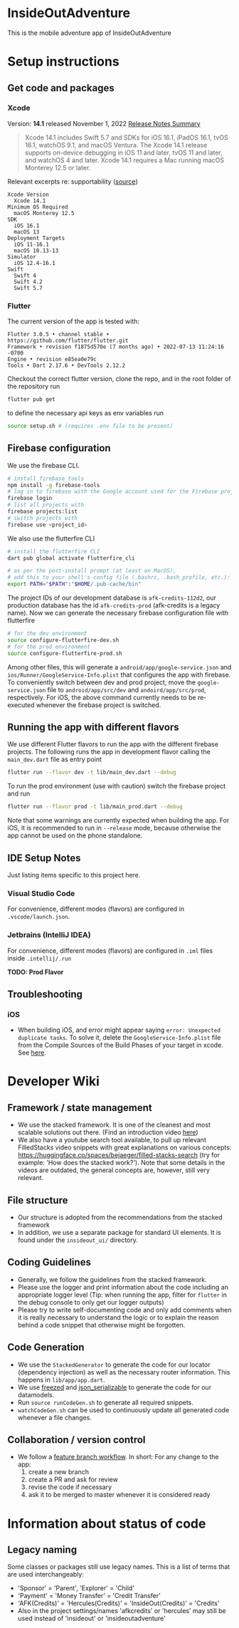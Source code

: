 # InsideOutAdventure
This is the mobile adventure app of InsideOutAdventure

# Setup instructions

## Get code and packages
### Xcode
Version: **14.1** released November 1, 2022
[Release Notes Summary](https://developer.apple.com/documentation/xcode-release-notes/xcode-14_2-release-notes)
> Xcode 14.1 includes Swift 5.7 and SDKs for iOS 16.1, iPadOS 16.1, tvOS 16.1, watchOS 9.1, and macOS Ventura.
> The Xcode 14.1 release supports on-device debugging in iOS 11 and later, tvOS 11 and later, and watchOS 4 and later.
> Xcode 14.1 requires a Mac running macOS Monterey 12.5 or later.

Relevant excerpts re: supportability ([source](https://developer.apple.com/support/xcode/))
```
Xcode Version
  Xcode 14.1
Minimum OS Required
  macOS Monterey 12.5
SDK
  iOS 16.1
  macOS 13
Deployment Targets
  iOS 11-16.1
  macOS 10.13-13
Simulator
  iOS 12.4-16.1
Swift
  Swift 4
  Swift 4.2
  Swift 5.7
```

### Flutter
The current version of the app is tested with:
```
Flutter 3.0.5 • channel stable • https://github.com/flutter/flutter.git
Framework • revision f1875d570e (7 months ago) • 2022-07-13 11:24:16 -0700
Engine • revision e85ea0e79c
Tools • Dart 2.17.6 • DevTools 2.12.2
```
Checkout the correct flutter version, clone the repo, and in the root folder of the repository run
```bash
flutter pub get
```
to define the necessary api keys as env variables run
```bash
source setup.sh # (requires .env file to be present)
```

## Firebase configuration
We use the firebase CLI. 
```bash
# install firebase tools
npm install -g firebase-tools
# log in to firebase with the Google account used for the Firebase projects.
firebase login
# list all projects with 
firebase projects:list
# switch projects with 
firebase use <project_id>
```

We also use the flutterfire CLI
```bash
# install the flutterfire CLI
dart pub global activate flutterfire_cli

# as per the post-install prompt (at least on MacOS),
# add this to your shell's config file (.bashrc, .bash_profile, etc.):
export PATH="$PATH":"$HOME/.pub-cache/bin"
```

The project IDs of our development database is `afk-credits-112d2`, our production database has the id `afk-credits-prod` (afk-credits is a legacy name). 
Now we can generate the necessary firebase configuration file with flutterfire
```bash
# for the dev environment 
source configure-flutterfire-dev.sh
# for the prod environment
source configure-flutterfire-prod.sh
```
Among other files, this will generate a `android/app/google-service.json` and `ios/Runner/GoogleService-Info.plist` that configures the app with firebase. To conveniently switch between dev and prod project, move the `google-service.json` file to `android/app/src/dev` and `andoird/app/src/prod`, respectively. For iOS, the above command currently needs to be re-executed whenever the firebase project is switched.

## Running the app with different flavors
We use different Flutter flavors to run the app with the different firebase projects. The following runs the app in development flavor calling the `main_dev.dart` file as entry point
```bash
flutter run --flavor dev -t lib/main_dev.dart --debug
```
To run the prod environment (use with caution) switch the firebase project and run
```bash
flutter run --flavor prod -t lib/main_prod.dart --debug
```
Note that some warnings are currently expected when building the app.
For iOS, it is recommended to run in `--release` mode, because otherwise the app cannot be used on the phone standalone. 

## IDE Setup Notes

Just listing items specific to this project here.

### Visual Studio Code
For convenience, different modes (flavors) are configured in `.vscode/launch.json`.

### Jetbrains (IntelliJ IDEA)
For convenience, different modes (flavors) are configured in `.iml` files inside `.intellij/.run`

**TODO: Prod Flavor**

## Troubleshooting
### iOS
- When building iOS, and error might appear saying `error: Unexpected duplicate tasks`. To solve it, delete the `GoogleService-Info.plist` file from the Compile Sources of the Build Phases of your target in xcode. See [here](https://stackoverflow.com/questions/73653470/error-xcode-unexpected-duplicate-tasks-target-runner-has-copy-command-from).

# Developer Wiki
## Framework / state management
- We use the stacked framework. It is one of the cleanest and most scalable solutions out there. (Find an introduction video [here](https://www.youtube.com/watch?v=hEy_36LPcgQ&ab_channel=FilledStacks))
- We also have a youtube search tool available, to pull up relevant FilledStacks video snippets with great explanations on various concepts: https://huggingface.co/spaces/bejaeger/filled-stacks-search (try for example: 'How does the stacked work?'). Note that some details in the videos are outdated, the general concepts are, however, still very relevant.

## File structure
- Our structure is adopted from the recommendations from the stacked framework
- In addition, we use a separate package for standard UI elements. It is found under the `insideout_ui/` directory. 

## Coding Guidelines
- Generally, we follow the guidelines from the stacked framework. 
- Please use the logger and print information about the code including an appropriate logger level (Tip: when running the app, filter for `flutter` in the debug console to only get our logger outputs)
- Please try to write self-documenting code and only add comments when it is really necessary to understand the logic or to explain the reason behind a code snippet that otherwise might be forgotten.

## Code Generation
- We use the `StackedGenerator` to generate the code for our locator (dependency injection) as well as the necessary router information. This happens in `lib/app/app.dart`.
- We use [freezed](https://pub.dev/packages/freezed) and [json_serializable](https://pub.dev/packages/json_serializable) to generate the code for our datamodels.
- Run `source runCodeGen.sh` to generate all required snippets.
- `watchCodeGen.sh` can be used to continuously update all generated code whenever a file changes.

## Collaboration / version control
- We follow a [feature branch workflow](https://www.atlassian.com/git/tutorials/comparing-workflows/feature-branch-workflow). In short: For any change to the app:
  1. create a new branch
  2. create a PR and ask for review
  3. revise the code if necessary
  4. ask it to be merged to master whenever it is considered ready

# Information about status of code

## Legacy naming
Some classes or packages still use legacy names. This is a list of terms that are used interchangeably:
- 'Sponsor' = 'Parent', 'Explorer' = 'Child'
- 'Payment' = 'Money Transfer' = 'Credit Transfer'
- 'AFK(Credits)' = 'Hercules(Credits)' = 'InsideOut(Credits)' = 'Credits'
- Also in the project settings/names 'afkcredits' or 'hercules' may still be used instead of 'insideout' or 'insideoutadventure'

